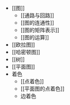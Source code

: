 - [[图]]
	- [[通路与回路]]
	- [[图的连通性]]
	- [[图的矩阵表示]]
	- [[图的运算]]
- [[欧拉图]]
- [[哈密顿图]]
- [[树]]
- [[平面图]]
- 着色
	- [[点着色]]
	- [[平面图的点着色]]
	- 边着色